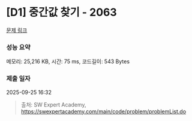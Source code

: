 # [D1] 중간값 찾기 - 2063 

[문제 링크](https://swexpertacademy.com/main/code/problem/problemDetail.do?contestProbId=AV5QPsXKA2UDFAUq) 

### 성능 요약

메모리: 25,216 KB, 시간: 75 ms, 코드길이: 543 Bytes

### 제출 일자

2025-09-25 16:32



> 출처: SW Expert Academy, https://swexpertacademy.com/main/code/problem/problemList.do